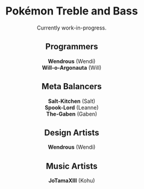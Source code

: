 <div align="center">
<h1>Pokémon Treble and Bass</h1>
Currently work-in-progress.

<h2>Programmers</h2>
<b>Wendrous</b> (Wendi)<br>
<b>Will-o-Argonauta</b> (Will)

<h2>Meta Balancers</h2>
<b>Salt-Kitchen</b> (Salt)<br>
<b>Spook-Lord</b> (Leanne)<br>
<b>The-Gaben</b> (Gaben)

<h2>Design Artists</h2>
<b>Wendrous</b> (Wendi)

<h2>Music Artists</h2>
<b>JoTamaXIII</b> (Kohu)
</div>
